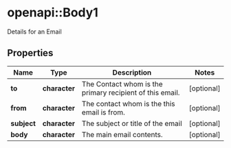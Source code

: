 # openapi::Body1

Details for an Email

## Properties
Name | Type | Description | Notes
------------ | ------------- | ------------- | -------------
**to** | **character** | The Contact whom is the primary recipient of this email. | [optional] 
**from** | **character** | The contact whom is the this email is from. | [optional] 
**subject** | **character** | The subject or title of the email | [optional] 
**body** | **character** | The main email contents. | [optional] 


